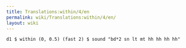 ```yaml
---
title: Translations:within/4/en
permalink: wiki/Translations:within/4/en/
layout: wiki
---
```


    d1 $ within (0, 0.5) (fast 2) $ sound "bd*2 sn lt mt hh hh hh hh"

